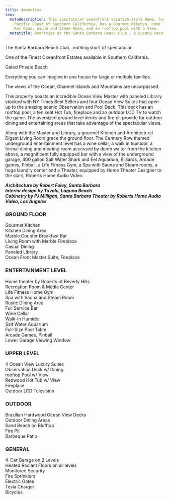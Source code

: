 ```yaml
---
title: Amenities
seo:
  metadescription: This spectacular oceanfront vacation-style home, located on the
    Pacific Coast of Southern California, has a Gourmet Kitchen, Home Theater,
    Rec Room, Sauna and Steam Room, and an rooftop pool with a View.
  metatitle: Amenities at the Santa Barbara Beach Club - A Luxury Vacation Rental Property
---
```

The Santa Barbara Beach Club...nothing short of spectacular.

One of the Finest Oceanfront Estates available in Southern California.

Gated Private Beach

Everything you can imagine in one house for large or multiple families.

The views of the Ocean, Channel Islands and Mountains are unsurpassed.

This property boasts an incredible Ocean View Master with paneled Library stocked with NY Times Best Sellers and four Ocean View Suites that open up to the amazing scenic Observation and Pool Deck. This deck has an rooftop pool, a ten seat Hot Tub, fireplace and an outdoor LCD TV to watch the game. The oversized ground level decks and fire pit provide for outdoor dining and entertaining areas that take advantage of the spectacular views.

Along with the Master and Library, a gourmet Kitchen and Architectural Digest Living Room grace the ground floor. The Cannery Row themed underground entertainment level has a wine cellar, a walk in humidor, a formal dining and meeting room accessed by dumb waiter from the kitchen above, a magnificent fully equipped bar with a view of the underground garage, 400 gallon Salt Water Shark and Eel Aquarium, Billiards, Arcade games, Pinball, a Life Fitness Gym, a Spa with Sauna and Steam rooms, a huge laundry center and a Theater, equipped by Home Theater Designer to the stars, Roberts Home Audio Video.

***Architecture by Robert Foley, Santa Barbara***\
***Interior design by Tuvalu, Laguna Beach***\
***Cabinetry by PJ Milligan, Santa Barbara Theater by Roberts Home Audio Video, Los Angeles***

### GROUND FLOOR

Gourmet Kitchen\
Kitchen Dining Area\
Marble Counter Breakfast Bar\
Living Room with Marble Fireplace\
Casual Dining\
Paneled Library\
Ocean Front Master Suite, Fireplace

### ENTERTAINMENT LEVEL

Home theater by Roberts of Beverly Hills\
Recreation Room & Media Center\
Life Fitness Home Gym\
Spa with Sauna and Steam Room\
Rustic Dining Area\
Full Service Bar\
Wine Cellar\
Walk-In Humidor\
Salt Water Aquarium\
Full-Size Pool Table\
Arcade Games, Pinball\
Lower Garage Viewing Window

### UPPER LEVEL

4 Ocean View Luxury Suites\
Observation Deck w/ Dining\
rooftop Pool w/ View\
Redwood Hot Tub w/ View\
Fireplace\
Outdoor LCD Television

### OUTDOOR

Brazilian Hardwood Ocean View Decks\
Outdoor Dining Areas\
Sand Beach on Blufftop\
Fire Pit\
Barbeque Patio

### GENERAL

4-Car Garage on 2 Levels\
Heated Radiant Floors on all levels\
Monitored Security\
Fire Sprinklers\
Electric Gates\
Tesla Charger\
Bicycles
